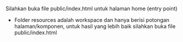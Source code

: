 Silahkan buka file public/index.html untuk halaman home (entry point)

- Folder resources adalah workspace dan hanya berisi potongan halaman/komponen, untuk hasil yang lebih baik silahkan buka file public/index.html
